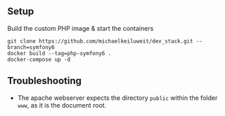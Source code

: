 

## Setup

Build the custom PHP image & start the containers
```
git clone https://github.com/michaelkeiluweit/dev_stack.git --branch=symfony6
docker build --tag=php-symfony6 .
docker-compose up -d
```

## Troubleshooting
- The apache webserver expects the directory `public` within the folder `www`, as it is the document root.
